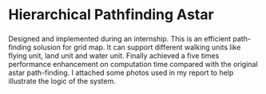 # Hierarchical Pathfinding Astar
###
Designed and implemented during an internship. This is an efficient path-finding solusion for grid map. It can support different walking units like flying unit, land unit and water unit. Finally achieved a five times performance enhancement on computation time compared with the original astar path-finding.
I attached some photos used in my report to help illustrate the logic of the system.